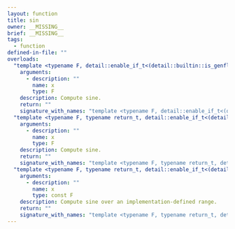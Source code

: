 ```yaml
---
layout: function
title: sin
owner: __MISSING__
brief: __MISSING__
tags:
  - function
defined-in-file: ""
overloads:
  "template <typename F, detail::enable_if_t<(detail::builtin::is_genfloatf<F>::value), int> >\nF sin(F)":
    arguments:
      - description: ""
        name: x
        type: F
    description: Compute sine.
    return: ""
    signature_with_names: "template <typename F, detail::enable_if_t<(detail::builtin::is_genfloatf<F>::value), int> >\nF sin(F x)"
  "template <typename F, typename return_t, detail::enable_if_t<(detail::builtin::is_genfloat<F>::value), int> >\nreturn_t sin(F)":
    arguments:
      - description: ""
        name: x
        type: F
    description: Compute sine.
    return: ""
    signature_with_names: "template <typename F, typename return_t, detail::enable_if_t<(detail::builtin::is_genfloat<F>::value), int> >\nreturn_t sin(F x)"
  "template <typename F, typename return_t, detail::enable_if_t<(detail::builtin::is_genfloatf<F>::value), int> >\nreturn_t sin(const F)":
    arguments:
      - description: ""
        name: x
        type: const F
    description: Compute sine over an implementation-defined range.
    return: ""
    signature_with_names: "template <typename F, typename return_t, detail::enable_if_t<(detail::builtin::is_genfloatf<F>::value), int> >\nreturn_t sin(const F x)"
---
```

